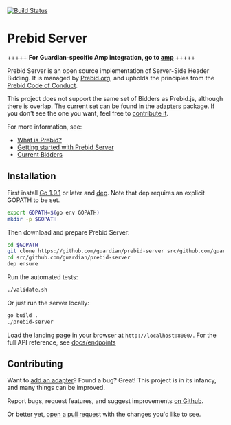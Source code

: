 [![Build Status](https://travis-ci.org/prebid/prebid-server.svg?branch=master)](https://travis-ci.org/prebid/prebid-server)

# Prebid Server

+++++ **For Guardian-specific Amp integration, go to [amp](amp)** +++++

Prebid Server is an open source implementation of Server-Side Header Bidding.
It is managed by [Prebid.org](http://prebid.org/overview/what-is-prebid-org.html),
and upholds the principles from the [Prebid Code of Conduct](http://prebid.org/wrapper_code_of_conduct.html).

This project does not support the same set of Bidders as Prebid.js, although there is overlap.
The current set can be found in the [adapters](./adapters) package. If you don't see the one you want, feel free to [contribute it](docs/developers/add-new-bidder.md).

For more information, see:

- [What is Prebid?](http://prebid.org/overview/intro.html)
- [Getting started with Prebid Server](http://prebid.org/dev-docs/get-started-with-prebid-server.html)
- [Current Bidders](http://prebid.org/dev-docs/prebid-server-bidders.html)

## Installation

First install [Go 1.9.1](https://golang.org/doc/install) or later and [dep](https://golang.github.io/dep/docs/installation.html). Note that dep requires an explicit GOPATH to be set.

```bash
export GOPATH=$(go env GOPATH)
mkdir -p $GOPATH
```

Then download and prepare Prebid Server:

```bash
cd $GOPATH
git clone https://github.com/guardian/prebid-server src/github.com/guardian/prebid-server
cd src/github.com/guardian/prebid-server
dep ensure
```

Run the automated tests:

```bash
./validate.sh
```

Or just run the server locally:

```bash
go build .
./prebid-server
```

Load the landing page in your browser at `http://localhost:8000/`.
For the full API reference, see [docs/endpoints](docs/endpoints)


## Contributing

Want to [add an adapter](docs/developers/add-new-bidder.md)? Found a bug? Great!
This project is in its infancy, and many things can be improved.


Report bugs, request features, and suggest improvements [on Github](https://github.com/prebid/prebid-server/issues).

Or better yet, [open a pull request](https://github.com/prebid/prebid-server/compare) with the changes you'd like to see.
